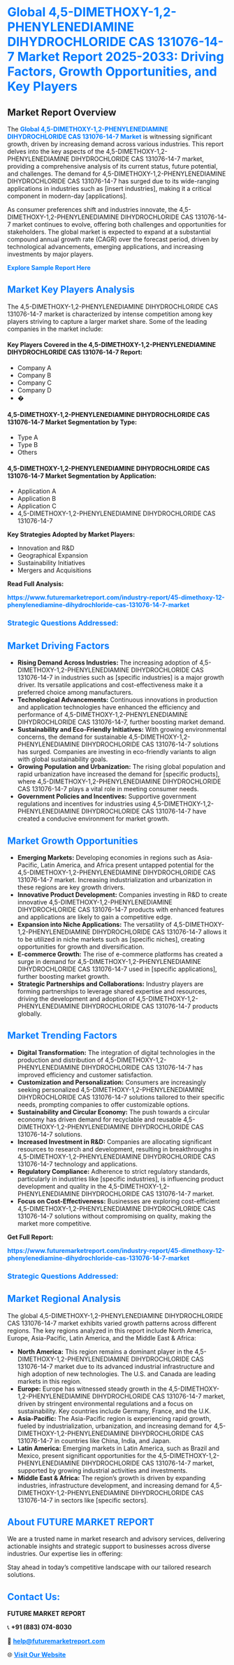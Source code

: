 <h1 style="color: #007BFF;">Global 4,5-DIMETHOXY-1,2-PHENYLENEDIAMINE DIHYDROCHLORIDE CAS 131076-14-7 Market Report 2025-2033: Driving Factors, Growth Opportunities, and Key Players</h1>

<section id="overview">
<h2>Market Report Overview</h2>
<p>The <a href="https://www.futuremarketreport.com/industry-report/45-dimethoxy-12-phenylenediamine-dihydrochloride-cas-131076-14-7-market" style="color: #007BFF; text-decoration: none;"><strong>Global 4,5-DIMETHOXY-1,2-PHENYLENEDIAMINE DIHYDROCHLORIDE CAS 131076-14-7 Market</strong></a> is witnessing significant growth, driven by increasing demand across various industries. This report delves into the key aspects of the 4,5-DIMETHOXY-1,2-PHENYLENEDIAMINE DIHYDROCHLORIDE CAS 131076-14-7 market, providing a comprehensive analysis of its current status, future potential, and challenges. The demand for 4,5-DIMETHOXY-1,2-PHENYLENEDIAMINE DIHYDROCHLORIDE CAS 131076-14-7 has surged due to its wide-ranging applications in industries such as [insert industries], making it a critical component in modern-day [applications].</p>
<p>As consumer preferences shift and industries innovate, the 4,5-DIMETHOXY-1,2-PHENYLENEDIAMINE DIHYDROCHLORIDE CAS 131076-14-7 market continues to evolve, offering both challenges and opportunities for stakeholders. The global market is expected to expand at a substantial compound annual growth rate (CAGR) over the forecast period, driven by technological advancements, emerging applications, and increasing investments by major players.</p>
</section>

<section id="overview">
<p><a href="https://www.futuremarketreport.com/request-sample/reportId=120629" style="color: #007BFF; text-decoration: none;"><strong>Explore Sample Report Here</strong></a></p>
</section>

<section id="key-players">
<h2 style="color: #007BFF;">Market Key Players Analysis</h2>
<p>The 4,5-DIMETHOXY-1,2-PHENYLENEDIAMINE DIHYDROCHLORIDE CAS 131076-14-7 market is characterized by intense competition among key players striving to capture a larger market share. Some of the leading companies in the market include:</p>
<h4>Key Players Covered in the 4,5-DIMETHOXY-1,2-PHENYLENEDIAMINE DIHYDROCHLORIDE CAS 131076-14-7 Report:</h4>
<ul><li>Company A</li><li>Company B</li><li>Company C</li><li>Company D</li><li>�</li></ul>
<h4>4,5-DIMETHOXY-1,2-PHENYLENEDIAMINE DIHYDROCHLORIDE CAS 131076-14-7 Market Segmentation by Type:</h4>
<ul><li>Type A</li><li>Type B</li><li>Others</li></ul>

<h4>4,5-DIMETHOXY-1,2-PHENYLENEDIAMINE DIHYDROCHLORIDE CAS 131076-14-7 Market Segmentation by Application:</h4>
<ul><li>Application A</li><li>Application B</li><li>Application C</li><li>4,5-DIMETHOXY-1,2-PHENYLENEDIAMINE DIHYDROCHLORIDE CAS 131076-14-7</li></ul>
<p><strong>Key Strategies Adopted by Market Players:</strong></p>
<ul>
<li>Innovation and R&D</li>
<li>Geographical Expansion</li>
<li>Sustainability Initiatives</li>
<li>Mergers and Acquisitions</li>
</ul>
</section>

<section>
<p><strong>Read Full Analysis: </strong></p><a href="https://www.futuremarketreport.com/industry-report/45-dimethoxy-12-phenylenediamine-dihydrochloride-cas-131076-14-7-market" style="color: #007BFF; text-decoration: none;"><strong>https://www.futuremarketreport.com/industry-report/45-dimethoxy-12-phenylenediamine-dihydrochloride-cas-131076-14-7-market</strong></a>
<h3 style="color: #007BFF;">Strategic Questions Addressed:</h3>
</section>

<section id="driving-factors">
<h2 style="color: #007BFF;">Market Driving Factors</h2>
<ul>
<li><strong>Rising Demand Across Industries:</strong> The increasing adoption of 4,5-DIMETHOXY-1,2-PHENYLENEDIAMINE DIHYDROCHLORIDE CAS 131076-14-7 in industries such as [specific industries] is a major growth driver. Its versatile applications and cost-effectiveness make it a preferred choice among manufacturers.</li>
<li><strong>Technological Advancements:</strong> Continuous innovations in production and application technologies have enhanced the efficiency and performance of 4,5-DIMETHOXY-1,2-PHENYLENEDIAMINE DIHYDROCHLORIDE CAS 131076-14-7, further boosting market demand.</li>
<li><strong>Sustainability and Eco-Friendly Initiatives:</strong> With growing environmental concerns, the demand for sustainable 4,5-DIMETHOXY-1,2-PHENYLENEDIAMINE DIHYDROCHLORIDE CAS 131076-14-7 solutions has surged. Companies are investing in eco-friendly variants to align with global sustainability goals.</li>
<li><strong>Growing Population and Urbanization:</strong> The rising global population and rapid urbanization have increased the demand for [specific products], where 4,5-DIMETHOXY-1,2-PHENYLENEDIAMINE DIHYDROCHLORIDE CAS 131076-14-7 plays a vital role in meeting consumer needs.</li>
<li><strong>Government Policies and Incentives:</strong> Supportive government regulations and incentives for industries using 4,5-DIMETHOXY-1,2-PHENYLENEDIAMINE DIHYDROCHLORIDE CAS 131076-14-7 have created a conducive environment for market growth.</li>
</ul>
</section>

<section id="growth-opportunities">
<h2 style="color: #007BFF;">Market Growth Opportunities</h2>
<ul>
<li><strong>Emerging Markets:</strong> Developing economies in regions such as Asia-Pacific, Latin America, and Africa present untapped potential for the 4,5-DIMETHOXY-1,2-PHENYLENEDIAMINE DIHYDROCHLORIDE CAS 131076-14-7 market. Increasing industrialization and urbanization in these regions are key growth drivers.</li>
<li><strong>Innovative Product Development:</strong> Companies investing in R&D to create innovative 4,5-DIMETHOXY-1,2-PHENYLENEDIAMINE DIHYDROCHLORIDE CAS 131076-14-7 products with enhanced features and applications are likely to gain a competitive edge.</li>
<li><strong>Expansion into Niche Applications:</strong> The versatility of 4,5-DIMETHOXY-1,2-PHENYLENEDIAMINE DIHYDROCHLORIDE CAS 131076-14-7 allows it to be utilized in niche markets such as [specific niches], creating opportunities for growth and diversification.</li>
<li><strong>E-commerce Growth:</strong> The rise of e-commerce platforms has created a surge in demand for 4,5-DIMETHOXY-1,2-PHENYLENEDIAMINE DIHYDROCHLORIDE CAS 131076-14-7 used in [specific applications], further boosting market growth.</li>
<li><strong>Strategic Partnerships and Collaborations:</strong> Industry players are forming partnerships to leverage shared expertise and resources, driving the development and adoption of 4,5-DIMETHOXY-1,2-PHENYLENEDIAMINE DIHYDROCHLORIDE CAS 131076-14-7 products globally.</li>
</ul>
</section>

<section id="trending-factors">
<h2 style="color: #007BFF;">Market Trending Factors</h2>
<ul>
<li><strong>Digital Transformation:</strong> The integration of digital technologies in the production and distribution of 4,5-DIMETHOXY-1,2-PHENYLENEDIAMINE DIHYDROCHLORIDE CAS 131076-14-7 has improved efficiency and customer satisfaction.</li>
<li><strong>Customization and Personalization:</strong> Consumers are increasingly seeking personalized 4,5-DIMETHOXY-1,2-PHENYLENEDIAMINE DIHYDROCHLORIDE CAS 131076-14-7 solutions tailored to their specific needs, prompting companies to offer customizable options.</li>
<li><strong>Sustainability and Circular Economy:</strong> The push towards a circular economy has driven demand for recyclable and reusable 4,5-DIMETHOXY-1,2-PHENYLENEDIAMINE DIHYDROCHLORIDE CAS 131076-14-7 solutions.</li>
<li><strong>Increased Investment in R&D:</strong> Companies are allocating significant resources to research and development, resulting in breakthroughs in 4,5-DIMETHOXY-1,2-PHENYLENEDIAMINE DIHYDROCHLORIDE CAS 131076-14-7 technology and applications.</li>
<li><strong>Regulatory Compliance:</strong> Adherence to strict regulatory standards, particularly in industries like [specific industries], is influencing product development and quality in the 4,5-DIMETHOXY-1,2-PHENYLENEDIAMINE DIHYDROCHLORIDE CAS 131076-14-7 market.</li>
<li><strong>Focus on Cost-Effectiveness:</strong> Businesses are exploring cost-efficient 4,5-DIMETHOXY-1,2-PHENYLENEDIAMINE DIHYDROCHLORIDE CAS 131076-14-7 solutions without compromising on quality, making the market more competitive.</li>
</ul>
</section>

<section>
<p><strong>Get Full Report: </strong></p><a href="https://www.futuremarketreport.com/industry-report/45-dimethoxy-12-phenylenediamine-dihydrochloride-cas-131076-14-7-market" style="color: #007BFF; text-decoration: none;"><strong>https://www.futuremarketreport.com/industry-report/45-dimethoxy-12-phenylenediamine-dihydrochloride-cas-131076-14-7-market</strong></a>
<h3 style="color: #007BFF;">Strategic Questions Addressed:</h3>
</section>


<section id="regional-analysis">
<h2 style="color: #007BFF;">Market Regional Analysis</h2>
<p>The global 4,5-DIMETHOXY-1,2-PHENYLENEDIAMINE DIHYDROCHLORIDE CAS 131076-14-7 market exhibits varied growth patterns across different regions. The key regions analyzed in this report include North America, Europe, Asia-Pacific, Latin America, and the Middle East & Africa:</p>
<ul>
<li><strong>North America:</strong> This region remains a dominant player in the 4,5-DIMETHOXY-1,2-PHENYLENEDIAMINE DIHYDROCHLORIDE CAS 131076-14-7 market due to its advanced industrial infrastructure and high adoption of new technologies. The U.S. and Canada are leading markets in this region.</li>
<li><strong>Europe:</strong> Europe has witnessed steady growth in the 4,5-DIMETHOXY-1,2-PHENYLENEDIAMINE DIHYDROCHLORIDE CAS 131076-14-7 market, driven by stringent environmental regulations and a focus on sustainability. Key countries include Germany, France, and the U.K.</li>
<li><strong>Asia-Pacific:</strong> The Asia-Pacific region is experiencing rapid growth, fueled by industrialization, urbanization, and increasing demand for 4,5-DIMETHOXY-1,2-PHENYLENEDIAMINE DIHYDROCHLORIDE CAS 131076-14-7 in countries like China, India, and Japan.</li>
<li><strong>Latin America:</strong> Emerging markets in Latin America, such as Brazil and Mexico, present significant opportunities for the 4,5-DIMETHOXY-1,2-PHENYLENEDIAMINE DIHYDROCHLORIDE CAS 131076-14-7 market, supported by growing industrial activities and investments.</li>
<li><strong>Middle East & Africa:</strong> The region’s growth is driven by expanding industries, infrastructure development, and increasing demand for 4,5-DIMETHOXY-1,2-PHENYLENEDIAMINE DIHYDROCHLORIDE CAS 131076-14-7 in sectors like [specific sectors].</li>
</ul>
</section>

<footer>
<h2 style="color: #007BFF;">About FUTURE MARKET REPORT</h2>
<p>We are a trusted name in market research and advisory services, delivering actionable insights and strategic support to businesses across diverse industries. Our expertise lies in offering:</p>

<p>Stay ahead in today’s competitive landscape with our tailored research solutions.</p>

<h2 style="color: #007BFF;">Contact Us:</h2>
<p><strong>FUTURE MARKET REPORT</strong></p>
<p>📞 <strong>+91 (883) 074-8030</strong></p>
<p>📧 <strong><a href="mailto:help@futuremarketreport.com" style="color: #007BFF;">help@futuremarketreport.com</a></strong></p>
<p>🌐 <strong><a href="https://www.futuremarketreport.com/" style="color: #007BFF;">Visit Our Website</a></strong></p>
</footer>